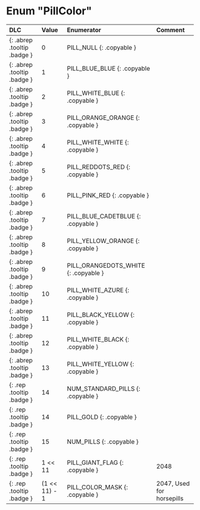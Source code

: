 # Enum "PillColor"
|DLC|Value|Enumerator|Comment|
|:--|:--|:--|:--|
|[ ](#){: .abrep .tooltip .badge }|0 |PILL_NULL {: .copyable } |  |
|[ ](#){: .abrep .tooltip .badge }|1 |PILL_BLUE_BLUE {: .copyable } |  |
|[ ](#){: .abrep .tooltip .badge }|2 |PILL_WHITE_BLUE {: .copyable } |  |
|[ ](#){: .abrep .tooltip .badge }|3 |PILL_ORANGE_ORANGE {: .copyable } |  |
|[ ](#){: .abrep .tooltip .badge }|4 |PILL_WHITE_WHITE {: .copyable } |  |
|[ ](#){: .abrep .tooltip .badge }|5 |PILL_REDDOTS_RED {: .copyable } |  |
|[ ](#){: .abrep .tooltip .badge }|6 |PILL_PINK_RED {: .copyable } |  |
|[ ](#){: .abrep .tooltip .badge }|7 |PILL_BLUE_CADETBLUE {: .copyable } |  |
|[ ](#){: .abrep .tooltip .badge }|8 |PILL_YELLOW_ORANGE {: .copyable } |  |
|[ ](#){: .abrep .tooltip .badge }|9 |PILL_ORANGEDOTS_WHITE {: .copyable } |  |
|[ ](#){: .abrep .tooltip .badge }|10 |PILL_WHITE_AZURE {: .copyable } |  |
|[ ](#){: .abrep .tooltip .badge }|11 |PILL_BLACK_YELLOW {: .copyable } |  |
|[ ](#){: .abrep .tooltip .badge }|12 |PILL_WHITE_BLACK {: .copyable } |  |
|[ ](#){: .abrep .tooltip .badge }|13 |PILL_WHITE_YELLOW {: .copyable } |  |
|[ ](#){: .rep .tooltip .badge }|14 |NUM_STANDARD_PILLS {: .copyable } |  |
|[ ](#){: .rep .tooltip .badge }|14 |PILL_GOLD {: .copyable } |  |
|[ ](#){: .rep .tooltip .badge }|15 |NUM_PILLS {: .copyable } |  |
|[ ](#){: .rep .tooltip .badge }|1 << 11 |PILL_GIANT_FLAG {: .copyable } | 2048 |
|[ ](#){: .rep .tooltip .badge }|(1 << 11) - 1 |PILL_COLOR_MASK {: .copyable } | 2047, Used for horsepills |
